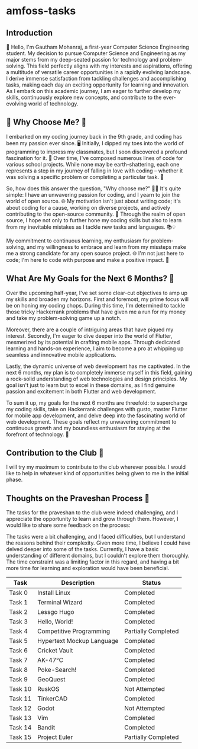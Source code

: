# amfoss-tasks

## Introduction

👋 Hello, I'm Gautham Mohanraj, a first-year Computer Science Engineering student. My decision to pursue Computer Science and Engineering as my major stems from my deep-seated passion for technology and problem-solving. This field perfectly aligns with my interests and aspirations, offering a multitude of versatile career opportunities in a rapidly evolving landscape. I derive immense satisfaction from tackling challenges and accomplishing tasks, making each day an exciting opportunity for learning and innovation. As I embark on this academic journey, I am eager to further develop my skills, continuously explore new concepts, and contribute to the ever-evolving world of technology.

## 🤔 Why Choose Me? 🚀

I embarked on my coding journey back in the 9th grade, and coding has been my passion ever since. 🖥️ Initially, I dipped my toes into the world of programming to impress my classmates, but I soon discovered a profound fascination for it. 🌟 Over time, I've composed numerous lines of code for various school projects. While none may be earth-shattering, each one represents a step in my journey of falling in love with coding – whether it was solving a specific problem or completing a particular task. 🧩

So, how does this answer the question, "Why choose me?" 🤷‍♂️ It's quite simple: I have an unwavering passion for coding, and I yearn to join the world of open source. 🌐 My motivation isn't just about writing code; it's about coding for a cause, working on diverse projects, and actively contributing to the open-source community. 🤝 Through the realm of open source, I hope not only to further hone my coding skills but also to learn from my inevitable mistakes as I tackle new tasks and languages. 📚💡

My commitment to continuous learning, my enthusiasm for problem-solving, and my willingness to embrace and learn from my missteps make me a strong candidate for any open source project. 🌐 I'm not just here to code; I'm here to code with purpose and make a positive impact. 🚀

## What Are My Goals for the Next 6 Months? 🌟

Over the upcoming half-year, I've set some clear-cut objectives to amp up my skills and broaden my horizons. First and foremost, my prime focus will be on honing my coding chops. During this time, I'm determined to tackle those tricky Hackerrank problems that have given me a run for my money and take my problem-solving game up a notch.

Moreover, there are a couple of intriguing areas that have piqued my interest. Secondly, I'm eager to dive deeper into the world of Flutter, mesmerized by its potential in crafting mobile apps. Through dedicated learning and hands-on experience, I aim to become a pro at whipping up seamless and innovative mobile applications.

Lastly, the dynamic universe of web development has me captivated. In the next 6 months, my plan is to completely immerse myself in this field, gaining a rock-solid understanding of web technologies and design principles. My goal isn't just to learn but to excel in these domains, as I find genuine passion and excitement in both Flutter and web development.

To sum it up, my goals for the next 6 months are threefold: to supercharge my coding skills, take on Hackerrank challenges with gusto, master Flutter for mobile app development, and delve deep into the fascinating world of web development. These goals reflect my unwavering commitment to continuous growth and my boundless enthusiasm for staying at the forefront of technology. 🚀

## Contribution to the Club 🤝

I will try my maximum to contribute to the club wherever possible. I would like to help in whatever kind of opportunities being given to me in the initial phase.

## Thoughts on the Praveshan Process 🤔

The tasks for the praveshan to the club were indeed challenging, and I appreciate the opportunity to learn and grow through them. However, I would like to share some feedback on the process:

The tasks were a bit challenging, and I faced difficulties, but I understand the reasons behind their complexity. Given more time, I believe I could have delved deeper into some of the tasks. Currently, I have a basic understanding of different domains, but I couldn't explore them thoroughly. The time constraint was a limiting factor in this regard, and having a bit more time for learning and exploration would have been beneficial.

| Task | Description | Status |
| ---- | ----------- | ------ |
| Task 0 | Install Linux | Completed |
| Task 1 | Terminal Wizard | Completed |
| Task 2 | Lessgo Hugo |Completed |
| Task 3 | Hello, World! | Completed |
| Task 4 | Competitive Programming | Partially Completed |
| Task 5 | Hypertext Mockup Language | Completed |
| Task 6 | Cricket Vault | Completed |
| Task 7 | AK-47℃ | Completed |
| Task 8 | Poke-Search! | Completed |
| Task 9 | GeoQuest | Completed |
| Task 10 | RuskOS | Not Attempted  |
| Task 11 | TinkerCAD | Completed |
| Task 12 | Godot | Not Attempted  |
| Task 13 | Vim | Completed |
| Task 14 | Bandit | Completed |
| Task 15 | Project Euler | Partially Completed |
